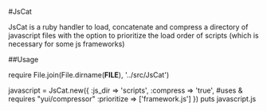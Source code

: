 #JsCat

JsCat is a ruby handler to load, concatenate and compress a directory of javascript files with the option to prioritize the load order of scripts (which is necessary for some js frameworks)

##Usage

require File.join(File.dirname(__FILE__), '../src/JsCat')

javascript = JsCat.new({
  :js_dir => 'scripts',
  :compress => 'true', #uses & requires "yui/compressor"
  :prioritize => ['framework.js']
})
puts javascript.js